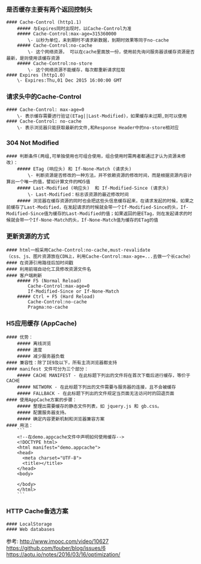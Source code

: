 ### 是否缓存主要有两个返回控制头
    #### Cache-Control (http1.1)
        ##### 与Expires同时出现时，以Cache-Control为准
        ##### Cache-Control:max-age=315360000
            \- 以秒为单位，未到期时不请求新数据，到期时效果等同于no-cache
        ##### Cache-Control:no-cache
            \- 这个网络资源， 可以在cache里面放一份，使用前先询问服务器该缓存资源是否最新，是则使用该缓存资源
        ##### Cache-Control:no-store
            \- 这个网络资源不能缓存，每次都重新请求拉取
    #### Expires (http1.0)
        \- Expires:Thu,01 Dec 2015 16:00:00 GMT
### 请求头中的Cache-Control
    #### Cache-Control: max-age=0
        \- 表示缓存需要进行验证(ETag||Last-Modified)，如果缓存未过期,则可以使用
    #### Cache-Control: no-cache
        \- 表示浏览器只能获取最新的文件,和Response Header中的no-store相对应
### 304 Not Modified 
    #### 判断条件(两组,可单独使用也可组合使用，组合使用时需两者都通过才认为资源未修改)：
        ##### ETag (响应头) 和 If-None-Match (请求头)
            \- 判断资源是否修改的一种方法，并不依赖资源的修改时间，而是根据资源内容计算出一个唯一的值，譬如计算文件的MD5值
        ##### Last-Modified (响应头)  和 If-Modified-Since (请求头)
            \- Last-Modified：标志该资源的最近修改时间
        ##### 浏览器在缓存资源的同时也会把这些头信息缓存起来，在请求发起的时候，如果之前缓存了Last-Modified，在发起请求的时候就会带一个If-Modified-Since的头，If-Modified-Since值为缓存的Last-Modified的值；如果返回的是ETag，则在发起请求的时候就会带一个If-None-Match的头，If-None-Match值为缓存的ETag的值
### 更新资源的方式
    #### html一般采用Cache-Control:no-cache,must-revalidate
    （css、js、图片资源放在CDN上，利用Cache-Control:max-age=...去做一个长cache）
    #### 在资源引用路径后加时间戳
    #### 利用前端自动化工具修改资源文件名
    #### 客户端刷新
        ##### F5 (Normal Reload)  
            Cache-Control:max-age=0  
            If-Modified-Since or If-None-Match 
        ##### Ctrl + F5 (Hard Reload)
            Cache-Control:no-cache
            Pragma:no-cache 
### H5应用缓存 (AppCache)
    #### 优势：
        ##### 离线浏览
        ##### 速度
        ##### 减少服务器负载
    #### 兼容性：除了IE9及以下，所有主流浏览器都支持
    #### manifest 文件可分为三个部分：
        ##### CACHE MANIFEST - 在此标题下列出的文件将在首次下载后进行缓存，等价于CACHE
        ##### NETWORK - 在此标题下列出的文件需要与服务器的连接，且不会被缓存
        ##### FALLBACK - 在此标题下列出的文件规定当页面无法访问时的回退页面
    #### 使用AppCache方案的步骤：
        ##### 整理出需要缓存的静态文件列表，如 jquery.js 和 gb.css。
        ##### 配置服务器支持。
        ##### 确定内容更新机制和浏览器兼容方案
    #### 用法： 
        ```
        <!--在demo.appcache文件中声明如何使用缓存-->
        <!DOCTYPE html>
        <html manifest="demo.appcache">
        <head>
          <meta charset="UTF-8">
          <title></title>
        </head>
        <body>
          
        </body>
        </html>
        ```
### HTTP Cache备选方案
    #### LocalStorage
    #### Web databases
参考:
http://www.imooc.com/video/10627  
https://github.com/fouber/blog/issues/6
https://aotu.io/notes/2016/03/16/optimization/